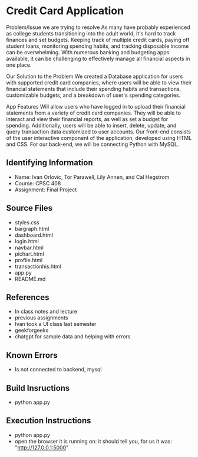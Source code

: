 # Credit Card Application
Problem/Issue we are trying to resolve
As many have probably experienced as college students transitioning into the adult world, it's hard to track finances and set budgets. Keeping track of multiple credit cards, paying off student loans, monitoring spending habits, and tracking disposable income can be overwhelming. With numerous banking and budgeting apps available, it can be challenging to effectively manage all financial aspects in one place.

Our Solution to the Problem
We created a Database application for users with supported credit card companies, where users will be able to view their financial statements that include their spending habits and transactions, customizable budgets, and a breakdown of user's spending categories.

App Features
Will allow users who have logged in to upload their financial statements from a variety of credit card companies. They will be able to interact and view their financial reports, as well as set a budget for spending. Additionally, users will be able to insert, delete, update, and query transaction data customized to user accounts. Our front-end consists of the user interactive component of the application, developed using HTML and CSS. For our back-end, we will be connecting Python with MySQL.


## Identifying Information

* Name: Ivan Orlovic, Tor Parawell, Lily Annen, and Cal Hegstrom
* Course: CPSC 408
* Assignment: Final Project

## Source Files  
* styles.css
* bargraph.html
* dashboard.html
* login.html
* navbar.html
* pichart.html
* profile.html
* transactionhis.html
* app.py
* README.md

## References

* In class notes and lecture 
* previous assignments
* Ivan took a UI class last semester
* geekforgeeks
* chatgpt for sample data and helping with errors

## Known Errors

* Is not connected to backend, mysql

## Build Insructions 
* python app.py

## Execution Instructions
* python app.py
* open the browser it is running on: it should tell you, for us it was: "http://127.0.0.1:5000"